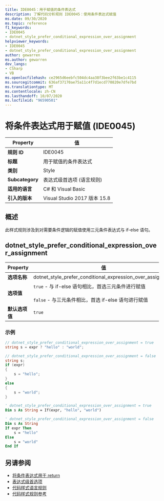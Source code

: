 ```yaml
---
title: IDE0045：用于赋值的条件表达式
description: 了解代码分析规则 IDE0045：使用条件表达式赋值
ms.date: 09/30/2020
ms.topic: reference
f1_keywords:
- IDE0045
- dotnet_style_prefer_conditional_expression_over_assignment
helpviewer_keywords:
- IDE0045
- dotnet_style_prefer_conditional_expression_over_assignment
author: gewarren
ms.author: gewarren
dev_langs:
- CSharp
- VB
ms.openlocfilehash: ce2965d6eebfc504dc4aa38f3bee2f63be1c4115
ms.sourcegitcommit: 636af37170ae75a11c4f7d1ecd770820e7dfe7bd
ms.translationtype: MT
ms.contentlocale: zh-CN
ms.lasthandoff: 10/07/2020
ms.locfileid: "96590501"
---
```

# <a name="use-conditional-expression-for-assignment-ide0045"></a>将条件表达式用于赋值 (IDE0045) 

|Property|值|
|-|-|
| **规则 ID** | IDE0045 |
| **标题** | 用于赋值的条件表达式 |
| **类别** | Style |
| **Subcategory** | 表达式级首选项 (语言规则)  |
| **适用的语言** | C# 和 Visual Basic |
| **引入的版本** | Visual Studio 2017 版本 15.8 |

## <a name="overview"></a>概述

此样式规则涉及到对需要条件逻辑的赋值使用三元条件表达式与 if-else 语句。

## <a name="dotnet_style_prefer_conditional_expression_over_assignment"></a>dotnet_style_prefer_conditional_expression_over_assignment

|Property|值|
|-|-|
| **选项名称** | dotnet_style_prefer_conditional_expression_over_assignment
| **选项值** | `true` - 与 if-else 语句相比，首选三元条件进行赋值<br /><br />`false` - 与三元条件相比，首选 if-else 语句进行赋值 |
| **默认选项值** | `true` |

### <a name="example"></a>示例

```csharp
// dotnet_style_prefer_conditional_expression_over_assignment = true
string s = expr ? "hello" : "world";

// dotnet_style_prefer_conditional_expression_over_assignment = false
string s;
if (expr)
{
    s = "hello";
}
else
{
    s = "world";
}
```

```vb
' dotnet_style_prefer_conditional_expression_over_assignment = true
Dim s As String = If(expr, "hello", "world")

' dotnet_style_prefer_conditional_expression_over_assignment = false
Dim s As String
If expr Then
    s = "hello"
Else
    s = "world"
End If
```

## <a name="see-also"></a>另请参阅

- [将条件表达式用于 return](ide0046.md)
- [表达式级首选项](expression-level-preferences.md)
- [代码样式语言规则](language-rules.md)
- [代码样式规则参考](index.md)
